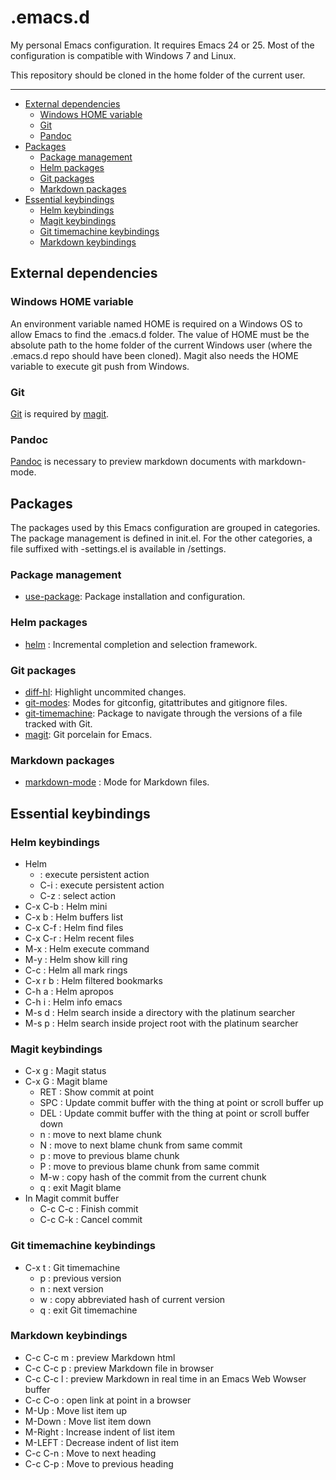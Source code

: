# .emacs.d

My personal Emacs configuration. It requires Emacs 24 or 25. Most of the configuration is compatible with Windows 7 and Linux.

This repository should be cloned in the home folder of the current user.

***

- [External dependencies](#external-dependencies)
  - [Windows HOME variable](#windows-home-variable)
  - [Git](#git)
  - [Pandoc](#pandoc)
- [Packages](#packages)
  - [Package management](#package-management)
  - [Helm packages](#helm-packages)
  - [Git packages](#git-packages)
  - [Markdown packages](#markdown-packages)
- [Essential keybindings](#essential-keybindings)
  - [Helm keybindings](#helm-keybindings)
  - [Magit keybindings](#magit-keybindings)
  - [Git timemachine keybindings](#git-timemachine-keybindings)
  - [Markdown keybindings](#markdown-keybindings)

## External dependencies

### Windows HOME variable

An environment variable named HOME is required on a Windows OS to allow Emacs to find the .emacs.d folder. The value of HOME must be the absolute path to the home folder of the current Windows user (where the .emacs.d repo should have been cloned). Magit also needs the HOME variable to execute git push from Windows.

### Git

[Git](https://git-scm.com/) is required by [magit](https://github.com/magit/magit).

### Pandoc

[Pandoc](http://pandoc.org/) is necessary to preview markdown documents with markdown-mode.

## Packages

The packages used by this Emacs configuration are grouped in categories. The package management is defined in init.el. For the other categories, a file suffixed with -settings.el is available in /settings.

### Package management

- [use-package](https://github.com/jwiegley/use-package): Package installation and configuration.

### Helm packages

- [helm](https://github.com/emacs-helm/helm) : Incremental completion and selection framework.

### Git packages

- [diff-hl](https://github.com/dgutov/diff-hl): Highlight uncommited changes.
- [git-modes](https://github.com/magit/git-modes): Modes for gitconfig, gitattributes and gitignore files.
- [git-timemachine](https://github.com/pidu/git-timemachine): Package to navigate through the versions of a file tracked with Git.
- [magit](https://github.com/magit/magit): Git porcelain for Emacs.

### Markdown packages

- [markdown-mode](http://jblevins.org/projects/markdown-mode/) : Mode for Markdown files.

## Essential keybindings

### Helm keybindings

- Helm
  - <tab> : execute persistent action
  - C-i : execute persistent action
  - C-z : select action
- C-x C-b : Helm mini
- C-x b : Helm buffers list
- C-x C-f : Helm find files
- C-x C-r : Helm recent files
- M-x : Helm execute command
- M-y : Helm show kill ring
- C-c <SPC> : Helm all mark rings
- C-x r b : Helm filtered bookmarks
- C-h a : Helm apropos
- C-h i : Helm info emacs
- M-s d : Helm search inside a directory with the platinum searcher
- M-s p : Helm search inside project root with the platinum searcher

### Magit keybindings

- C-x g : Magit status
- C-x G : Magit blame
  - RET : Show commit at point
  - SPC : Update commit buffer with the thing at point or scroll buffer up
  - DEL : Update commit buffer with the thing at point or scroll buffer down
  - n : move to next blame chunk
  - N : move to next blame chunk from same commit
  - p : move to previous blame chunk
  - P : move to previous blame chunk from same commit
  - M-w : copy hash of the commit from the current chunk
  - q : exit Magit blame
- In Magit commit buffer
  - C-c C-c : Finish commit
  - C-c C-k : Cancel commit

### Git timemachine keybindings

- C-x t : Git timemachine
  - p : previous version
  - n : next version
  - w : copy abbreviated hash of current version
  - q : exit Git timemachine

### Markdown keybindings

- C-c C-c m : preview Markdown html
- C-c C-c p : preview Markdown file in browser
- C-c C-c l : preview Markdown in real time in an Emacs Web Wowser buffer
- C-c C-o : open link at point in a browser
- M-Up : Move list item up
- M-Down : Move list item down
- M-Right : Increase indent of list item
- M-LEFT : Decrease indent of list item
- C-c C-n : Move to next heading
- C-c C-p : Move to previous heading
